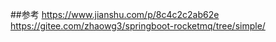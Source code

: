 ##参考
https://www.jianshu.com/p/8c4c2c2ab62e
https://gitee.com/zhaowg3/springboot-rocketmq/tree/simple/

